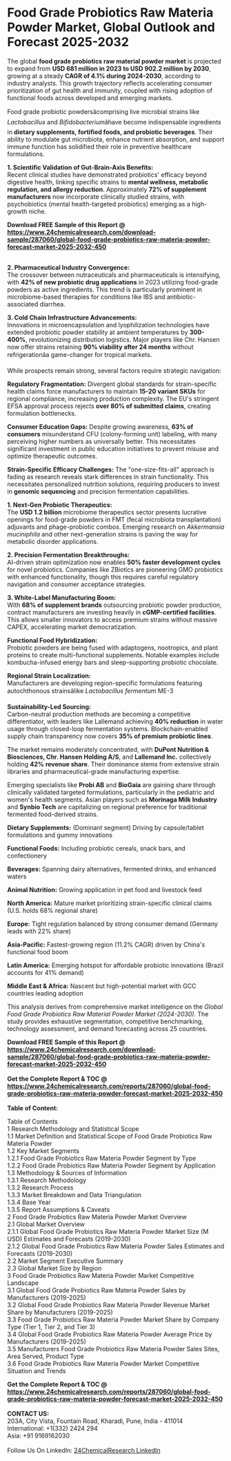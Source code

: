 <h1>Food Grade Probiotics Raw Materia Powder Market, Global Outlook and Forecast 2025-2032</h1><p>The global <strong>food grade probiotics raw material powder market</strong> is projected to expand from <strong>USD 681 million in 2023 to USD 902.2 million by 2030</strong>, growing at a steady <strong>CAGR of 4.1% during 2024-2030</strong>, according to industry analysts. This growth trajectory reflects accelerating consumer prioritization of gut health and immunity, coupled with rising adoption of functional foods across developed and emerging markets.</p><p>Food grade probiotic powdersâcomprising live microbial strains like <em>Lactobacillus</em> and <em>Bifidobacterium</em>âhave become indispensable ingredients in <strong>dietary supplements, fortified foods, and probiotic beverages</strong>. Their ability to modulate gut microbiota, enhance nutrient absorption, and support immune function has solidified their role in preventive healthcare formulations.</p><p><strong>1. Scientific Validation of Gut-Brain-Axis Benefits:</strong><br>
Recent clinical studies have demonstrated probiotics' efficacy beyond digestive health, linking specific strains to <strong>mental wellness, metabolic regulation, and allergy reduction</strong>. Approximately <strong>72% of supplement manufacturers</strong> now incorporate clinically studied strains, with psychobiotics (mental health-targeted probiotics) emerging as a high-growth niche.</p><div><b>Download FREE Sample of this Report @ 
            <a href="https://www.24chemicalresearch.com/download-sample/287060/global-food-grade-probiotics-raw-materia-powder-forecast-market-2025-2032-450">
            https://www.24chemicalresearch.com/download-sample/287060/global-food-grade-probiotics-raw-materia-powder-forecast-market-2025-2032-450</a></b></div><br><p><strong>2. Pharmaceutical Industry Convergence:</strong><br>
The crossover between nutraceuticals and pharmaceuticals is intensifying, with <strong>42% of new probiotic drug applications</strong> in 2023 utilizing food-grade powders as active ingredients. This trend is particularly prominent in microbiome-based therapies for conditions like IBS and antibiotic-associated diarrhea.</p><p><strong>3. Cold Chain Infrastructure Advancements:</strong><br>
Innovations in microencapsulation and lyophilization technologies have extended probiotic powder stability at ambient temperatures by <strong>300-400%</strong>, revolutionizing distribution logistics. Major players like Chr. Hansen now offer strains retaining <strong>90% viability after 24 months</strong> without refrigerationâa game-changer for tropical markets.</p><p>While prospects remain strong, several factors require strategic navigation:</p><p><strong>Regulatory Fragmentation:</strong> Divergent global standards for strain-specific health claims force manufacturers to maintain <strong>15-20 variant SKUs</strong> for regional compliance, increasing production complexity. The EU's stringent EFSA approval process rejects <strong>over 80% of submitted claims</strong>, creating formulation bottlenecks.</p><p><strong>Consumer Education Gaps:</strong> Despite growing awareness, <strong>63% of consumers</strong> misunderstand CFU (colony-forming unit) labeling, with many perceiving higher numbers as universally better. This necessitates significant investment in public education initiatives to prevent misuse and optimize therapeutic outcomes.</p><p><strong>Strain-Specific Efficacy Challenges:</strong> The "one-size-fits-all" approach is fading as research reveals stark differences in strain functionality. This necessitates personalized nutrition solutions, requiring producers to invest in <strong>genomic sequencing</strong> and precision fermentation capabilities.</p><p><strong>1. Next-Gen Probiotic Therapeutics:</strong><br>
The <strong>USD 1.2 billion</strong> microbiome therapeutics sector presents lucrative openings for food-grade powders in FMT (fecal microbiota transplantation) adjuvants and phage-probiotic combos. Emerging research on <em>Akkermansia muciniphila</em> and other next-generation strains is paving the way for metabolic disorder applications.</p><p><strong>2. Precision Fermentation Breakthroughs:</strong><br>
AI-driven strain optimization now enables <strong>50% faster development cycles</strong> for novel probiotics. Companies like ZBiotics are pioneering GMO probiotics with enhanced functionality, though this requires careful regulatory navigation and consumer acceptance strategies.</p><p><strong>3. White-Label Manufacturing Boom:</strong><br>
With <strong>68% of supplement brands</strong> outsourcing probiotic powder production, contract manufacturers are investing heavily in <strong>cGMP-certified facilities</strong>. This allows smaller innovators to access premium strains without massive CAPEX, accelerating market democratization.</p><p><strong>Functional Food Hybridization:</strong><br>
	Probiotic powders are being fused with adaptogens, nootropics, and plant proteins to create multi-functional supplements. Notable examples include kombucha-infused energy bars and sleep-supporting probiotic chocolate.</p><p><strong>Regional Strain Localization:</strong><br>
	Manufacturers are developing region-specific formulations featuring autochthonous strainsâlike <em>Lactobacillus fermentum</em> ME-3</p><p><strong>Sustainability-Led Sourcing:</strong><br>
	Carbon-neutral production methods are becoming a competitive differentiator, with leaders like Lallemand achieving <strong>40% reduction</strong> in water usage through closed-loop fermentation systems. Blockchain-enabled supply chain transparency now covers <strong>35% of premium probiotic lines</strong>.</p><p>The market remains moderately concentrated, with <strong>DuPont Nutrition &amp; Biosciences, Chr. Hansen Holding A/S</strong>, and <strong>Lallemand Inc.</strong> collectively holding <strong>42% revenue share</strong>. Their dominance stems from extensive strain libraries and pharmaceutical-grade manufacturing expertise.</p><p>Emerging specialists like <strong>Probi AB</strong> and <strong>BioGaia</strong> are gaining share through clinically validated targeted formulations, particularly in the pediatric and women's health segments. Asian players such as <strong>Morinaga Milk Industry</strong> and <strong>Synbio Tech</strong> are capitalizing on regional preference for traditional fermented food-derived strains.</p><p><strong>Dietary Supplements:</strong> (Dominant segment) Driving by capsule/tablet formulations and gummy innovations</p><p><strong>Functional Foods:</strong> Including probiotic cereals, snack bars, and confectionery</p><p><strong>Beverages:</strong> Spanning dairy alternatives, fermented drinks, and enhanced waters</p><p><strong>Animal Nutrition:</strong> Growing application in pet food and livestock feed</p><p><strong>North America:</strong> Mature market prioritizing strain-specific clinical claims (U.S. holds 68% regional share)</p><p><strong>Europe:</strong> Tight regulation balanced by strong consumer demand (Germany leads with 22% share)</p><p><strong>Asia-Pacific:</strong> Fastest-growing region (11.2% CAGR) driven by China's functional food boom</p><p><strong>Latin America:</strong> Emerging hotspot for affordable probiotic innovations (Brazil accounts for 41% demand)</p><p><strong>Middle East &amp; Africa:</strong> Nascent but high-potential market with GCC countries leading adoption</p><p>This analysis derives from comprehensive market intelligence on the <em>Global Food Grade Probiotics Raw Material Powder Market (2024-2030)</em>. The study provides exhaustive segmentation, competitive benchmarking, technology assessment, and demand forecasting across 25 countries.</p><div><b>Download FREE Sample of this Report @ 
            <a href="https://www.24chemicalresearch.com/download-sample/287060/global-food-grade-probiotics-raw-materia-powder-forecast-market-2025-2032-450">
            https://www.24chemicalresearch.com/download-sample/287060/global-food-grade-probiotics-raw-materia-powder-forecast-market-2025-2032-450</a></b></div><br><div><b>Get the Complete Report & TOC @ 
            <a href="https://www.24chemicalresearch.com/reports/287060/global-food-grade-probiotics-raw-materia-powder-forecast-market-2025-2032-450">
            https://www.24chemicalresearch.com/reports/287060/global-food-grade-probiotics-raw-materia-powder-forecast-market-2025-2032-450</a></b></div><br>
            <b>Table of Content:</b><p>Table of Contents<br />
1 Research Methodology and Statistical Scope<br />
1.1 Market Definition and Statistical Scope of Food Grade Probiotics Raw Materia Powder<br />
1.2 Key Market Segments<br />
1.2.1 Food Grade Probiotics Raw Materia Powder Segment by Type<br />
1.2.2 Food Grade Probiotics Raw Materia Powder Segment by Application<br />
1.3 Methodology & Sources of Information<br />
1.3.1 Research Methodology<br />
1.3.2 Research Process<br />
1.3.3 Market Breakdown and Data Triangulation<br />
1.3.4 Base Year<br />
1.3.5 Report Assumptions & Caveats<br />
2 Food Grade Probiotics Raw Materia Powder Market Overview<br />
2.1 Global Market Overview<br />
2.1.1 Global Food Grade Probiotics Raw Materia Powder Market Size (M USD) Estimates and Forecasts (2019-2030)<br />
2.1.2 Global Food Grade Probiotics Raw Materia Powder Sales Estimates and Forecasts (2019-2030)<br />
2.2 Market Segment Executive Summary<br />
2.3 Global Market Size by Region<br />
3 Food Grade Probiotics Raw Materia Powder Market Competitive Landscape<br />
3.1 Global Food Grade Probiotics Raw Materia Powder Sales by Manufacturers (2019-2025)<br />
3.2 Global Food Grade Probiotics Raw Materia Powder Revenue Market Share by Manufacturers (2019-2025)<br />
3.3 Food Grade Probiotics Raw Materia Powder Market Share by Company Type (Tier 1, Tier 2, and Tier 3)<br />
3.4 Global Food Grade Probiotics Raw Materia Powder Average Price by Manufacturers (2019-2025)<br />
3.5 Manufacturers Food Grade Probiotics Raw Materia Powder Sales Sites, Area Served, Product Type<br />
3.6 Food Grade Probiotics Raw Materia Powder Market Competitive Situation and Trends<br />
</p><div><b>Get the Complete Report & TOC @ 
            <a href="https://www.24chemicalresearch.com/reports/287060/global-food-grade-probiotics-raw-materia-powder-forecast-market-2025-2032-450">
            https://www.24chemicalresearch.com/reports/287060/global-food-grade-probiotics-raw-materia-powder-forecast-market-2025-2032-450</a></b></div><br><b>CONTACT US:</b><br>
            203A, City Vista, Fountain Road, Kharadi, Pune, India - 411014<br>
            International: +1(332) 2424 294<br>
            Asia: +91 9169162030 <br><br>
            Follow Us On LinkedIn: <a href="https://www.linkedin.com/company/24chemicalresearch/">24ChemicalResearch LinkedIn</a>